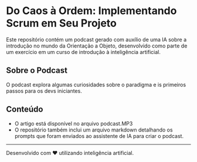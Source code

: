 # Do Caos à Ordem: Implementando Scrum em Seu Projeto

Este repositório contém um podcast gerado com auxílio de uma IA sobre a introdução no mundo da Orientação a Objeto, desenvolvido como parte de um exercício em um curso de introdução à inteligência artificial.

## Sobre o Podcast

O podcast explora algumas curiosidades sobre o paradigma e is primeiros passos para os devs iniciantes.

## Conteúdo

- O artigo está disponível no arquivo podcast.MP3
- O repositório também inclui um arquivo markdown detalhando os prompts que foram enviados ao assistente de IA para criar o podcast.

---

Desenvolvido com ❤️ utilizando inteligência artificial.
